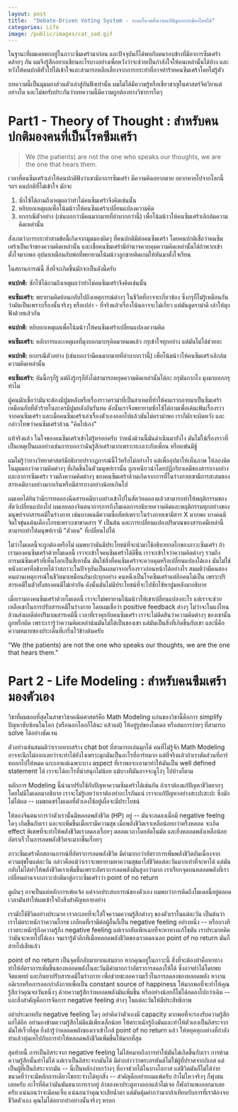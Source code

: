 ```yaml
---
layout: post
title:  "Debate-Driven Voting System - ระบบโหวตที่น่าจะแก้ปัญหาการเมืองไทยได้"
categories: Life
image: /public/images/cat_sad.gif
---
```


ในฐานะที่ผมเคยตกอยู่ในภาวะซึมเศร้ามาก่อน และปัจจุบันก็ได้พบกับคนรอบข้างที่มีอาการซึมเศร้าคล้ายๆ กัน ผมจึงรู้สึกอยากเขียนอะไรบางอย่างเพื่อหวังว่าจะช่วยเป็นกำลังใจให้คนเหล่านั้นได้บ้าง และหวังให้คนปกติทั่วไปได้เข้าใจและสามารถหลีกเลี่ยงจากการกระทำที่อาจทำร้ายคนซึมเศร้าโดยไม่รู้ตัว

บทความนี้เป็นมุมมองส่วนตัวเล่าสู่กันฟังเท่านั้น ผมไม่ได้มีความรู้หรือเชี่ยวชาญในศาสตร์จิตวิยาแต่อย่างใด และไม่ขอรับประกันว่าบทความนี้มีความถูกต้องทางวิชาการใดๆ

# Part1 - Theory of Thought : สำหรับคนปกติมองคนที่เป็นโรคซึมเศร้า

> We (the patients) are not the one who speaks our thoughts, we are the one that hears them. 

เวลาที่คนซึมเศร้าเล่าให้คนปกติฟังว่าเขามีอาการซึมเศร้า มีความคิดอยากตาย อยากหายไปจากโลกนี้ ฯลฯ คนปกติที่ไม่เข้าใจ มักจะ

1. ซักไซ้ได้ถามถึงเหตุผลว่าทำไม่คนซึมเศร้าจึงคิดเช่นนั้น 
2. หยิบยกเหตุผลเพื่อโน้มน้าวให้คนซึมเศร้าเปลี่ยนแปลงความคิด
3. ยกกรณีตัวอย่าง (เช่นบอกว่ามีคนมากมายที่ลำบากกว่านี้) เพื่อโน้มน้าวให้คนซึมเศร้าเลิกล้มความคิดเหล่านั้น

สังเกตว่าการกระทำสามข้อนี้เกิดจากมุมมองผิดๆ ที่คนปกติมีต่อคนซึมเศร้า โดยคนปกติเชื่อว่าคนซึมเศร้าเป็นเจ้าของความคิดเหล่านั้น และเชื่อคนซึมเศร้ามีอำนาจควบคุมความคิดเหล่านั้นได้ถ้าพวกเข้าตั้งใจมากพอ อุปมาเหมือนกับพ่อที่พยายามโน้มน้าวลูกชายติดเกมให้หันมาตั้งใจเรียน

ในสถานการณ์นี้ สิ่งที่จะเกิดขึ้นมักจะเป็นดังนี้ครับ

**คนปกติ:** ซักไซ้ได้ถามถึงเหตุผลว่าทำไม่คนซึมเศร้าจึงคิดเช่นนั้น 

**คนซึมเศร้า:** พยายามคิดย้อนกลับไปถึงเหตุการณ์ต่างๆ ในชีวิตที่อาจจะเกี่ยวข้อง ซึ่งกรุก็ไม่รู้เหมือนกันว่ามันเป็นเพราะเรื่องนั้นจริงๆ หรือเปล่า - ที่จริงแล้วเรื่องโน้นอาจจะไม่เกี่ยว แต่มันดูดราม่าดี เล่าให้มุงฟังด้วยแล้วกัน

**คนปกติ:** หยิบยกเหตุผลเพื่อโน้มน้าวให้คนซึมเศร้าเปลี่ยนแปลงความคิด

**คนซึมเศร้า:** หลักการและเหตุผลที่มุงบอกมากรุคิดมาหมดแล้ว กรุเข้าใจทุกอย่าง แต่มันไม่ได้ช่วยอะ

**คนปกติ:** ยกกรณีตัวอย่าง (เช่นบอกว่ามีคนมากมายที่ลำบากกว่านี้) เพื่อโน้มน้าวให้คนซึมเศร้าเลิกล้มความคิดเหล่านั้น

**คนซึมเศร้า:** อันนี้กรุก็รู้ แต่ถึงรู้กรุก็ยังไม่สามารถหยุดความคิดเหล่านั้นได้อะ กรุมันกากไง มุงมาบอกกรุทำไม

ผู้คนมักเชื่อว่ามันจะต้องมีปูมหลังหรือเรื่องราวดราม่าที่เป็นสาเหตที่ทำให้คนเรากลายมาเป็นซึมเศร้า เหมือนกับที่ตัวร้ายในละครมีปูมหลังอันรันทด ดังนั้นเราจึงพยายามซักไซ้ไต่ถามเพื่อเค้นเฟ้นเรื่องราวจากคนซึมเศร้า และเมื่อคนซึมเศร้าเล่าเรื่องตัวเองออกไปแล้วมันไม่ดราม่าพอ เราก็มักจะผิดหวัง และกล่าวโทษว่าคนซึมเศร้าล้วน "คิดไปเอง"

แท้จริงแล้ว ในใจของคนซึมเศร้าเข้าไม่รู้หรอกครับ ว่าหนังม้วนนี้มันดำเนินมายังไง มันไม่ใช่เรื่องราวที่เป็นเหตุเป็นผลอย่างเช่นการบอกว่าฉันรู้สึกเศร้ามากเพราะทะเลาะกับเพี่อน หรือแฟนมีชู้ 

ผมไม่รู้ว่าทางวิทยาศาสตร์มีอธิบายปรากฏการณ์นี้ไว้หรือไม่อย่างไร แต่เพื่ออุปมาให้เห็นภาพ ให้ลองคิดในมุมมองว่าความคิดต่างๆ ที่เกิดขึ้นในตัวมนุษย์เรานั้น ถูกเหนียวนำโดยปฏิกริยาเคมีของสารบางอย่าง และอาการซึมเศร้า รวมถึงความคิดต่างๆ ของคนซึมเศร้าล้วนเกิดจากการที่ในร่างกายเขามีการสะสมของสารเคมีบางอย่างมากเกินหรือมีสารบางอย่างน้อยเกินไป 

ผมเคยได้ยินว่ามีการทดลองฉีดสารเคมีบางอย่างเข้าไปในสัตว์ทดลองแล้วสามารถทำให้พฤติกรรมของสัตว์เปลี่ยนแปลงไป ผมเลยลองจินตนาการการถึงโมเดลการอธิบายความคิดและพฤติกรรมทุกอย่างของมนุษย์จากสารเคมีในร่างกาย เช่นบางคนมีความซื่อสัตย์เพราะในร่างกายเขามีสาร X มากพอ บางคนมีจิตใจขุ่นแค้นเคืองโกรธเพราะเขาขาดสาร Y เป็นต้น และการเปลี่ยนแปลงปริมาณของสารเคมีเหล่านี้สามารถทำให้มนุษย์เรามี "ตัวตน" ที่เปลี่ยนไปได้

ไม่ว่าโมเดลนี้จะถูกต้องหรือไม่ ผมพบว่ามันมีประโยชน์ที่จะนำมาใช้อธิบายกลไกของภาวะซึมเศร้า ถ้าเรามองคนซึมเศร้าด้วยโมเดลนี้ เราจะเข้าใจคนซึมเศร้าได้ดีขึ้น เราจะเข้าใจว่าความคิดต่างๆ รวมถึงอารมณ์ซึมเศร้าที่เห็นโลกเป็นสีเทานั้น มันใช่สิ่งที่คนซึมเศร้าจะควบคุมหรือเปลี่ยนแปลงได้เอง มันไม่ใช่หนังละครที่อธิบายได้ว่าสภาวะในปัจจุบันเป็นผลมาจากเรื่องราวก่อนหน้าได้อย่างไร สมมติว่ามีคนสองคนผ่านเหตุการณ์ในชีวิตมาเหมือนกันเปะทุกอย่าง คนหนึ่งเป็นโรคซึมเศร้าแต่อีกคนไม่เป็น เพราะปริสารเคมีในตัวทั้งสองคนมีไม่เท่ากัน ดังนั้นมันไม่มีประโยชน์ที่จะไปซักไซ้หาปูมหลังมาอธิบาย

เมื่อเรามองคนซึมเศร้าด้วยโมเดลนี้ เราจะไม่พยายามโน้มน้าวให้เขาเปลี่ยนแปลงอะไร แต่เราจะช่วยเหลือเขาในการปรับสารเคมีในร่างกาย โดยผมเชื่อว่า positive feedback ต่างๆ ไม่ว่าจะในแง่ไหน ล้วนส่งผลดีต่อปริมาณสารเคมีนี้ เวลาที่เราคุยกับคนซึมเศร้า เราจะไม่ติดสินว่าความคิดต่างๆ ของเขานั้นถูกหรือผิด เพราะเรารู้ว่าความคิดเหล่าน้นมันไม่ได้เป็นของเขา แต่มันเป็นสิ่งที่เกิดขึ้นกับเขา และนี่คือความหมายของประเด็นที่เกริ่นไว้ข้างต้นครับ 

"We (the patients) are not the one who speaks our thoughts, we are the one that hears them."

# Part 2 - Life Modeling : สำหรับคนซึมเศร้ามองตัวเอง

วิชาที่ผมชอบที่สุดในสาขาวิชาคณิตศาสตร์คือ Math Modeling แก่นของวิชานี้คือการ simplify ปัญหาซับซ้อนในโลก (หรือนอกโลกก็ได้นะ แล้วแต่) ให้อยู่รูปของโมเดล หรือสมการง่ายๆ ที่สามารถ solve ได้อย่างชัดเจน

ตัวอย่างเช่นสมมติว่าเราอยากสร้าง chat bot ที่สามารถเล่นมุกได้ คนที่ไม่รู้จัก Math Modeling อาจจะนึกไม่ออกเลยว่าจะทำได้ยังไงเพราะมุกมันเป็นอะไรที่อาร์ทมาก แต่ที่จริงแล้วถ้าเราตัดส่วนที่อาร์ทออกไปให้หมด แกะเอาแต่เฉพาะบาง aspect ที่เราพอจะเอามาทำให้มันเป็น well defined statement ได้ เราจะได้อะไรที่น่าสนุกไม่น้อย แม้บางทีมันอาจจะดูโง่ๆ ไปบ้างก็ตาม

หลักการ Modeling นี้นำมาปรับใช้กับปัญหาความซึมเศร้าได้เช่นกัน ถ้าเราต้องแก้ปัญหาชีวิตยากๆ โดยไม่มีโมเดลมาอธิบาย เราจะไม่รู้เลยว่าเราต้องทำอะไรกันแน่ เราจะแก้ปัญหาอย่างสะเปะสะปะ ซึ่งมักไม่ได้ผล -- ผมขอแชร์โมเดลที่ตัวเองใช้อยู่เผื่อจะมีประโยชน์

ให้ลองจินตนาการว่าตัวเรานั้นมีหลอดพลังชีวิต (HP) อยู่ -- มันจะลดลงเมื่อมี negative feelng ใดๆ เกิดขึ้นกับเรา และจะเพิ่มขึ้นเมื่อเรามีความสุข เมื่อพลังชีวิตเราเหลือน้อยกว่าครึ่งหลอด จะเกิด effect พิเศษที่จะทำให้พลังชีวิตเราลดลงเรื่อยๆ ตลอดเวลาโดยอัตโนมัต และยิ่งหลอดพลังเหลือน้อย อัตราเร็วในการลดพลังชีวิตจะมากขึ้นเรื่อยๆ 

ภาวะซึมเศร้าคือสถานการณ์ที่อัตราการลดพลังชีวิต มีค่ามากกว่าอัตราการเพิ่มพลังชีวิตอันเนื่องจากความสุขในแต่ละวัน กล่าวคือแม้ว่าเราจะพยายามหาความสุขมาใส่ชีวิตแต่ละวันมากเท่าที่จะหาได้ แต่มันกลับไม่ได้ทำให้พลังชีวิตเราเพิ่มขึ้นเพราะอัตราการลดพลังมันสูงกว่ามาก เราเรียกจุดบนหลอดพลังที่เราเปลี่ยนผ่านจากภาวะปกติมาสู่ภาวะซึมเศร้าว่า point of no return

ดูเผินๆ อาจเป็นแค่หลักการเพ้อเจ้อ แต่จากประสบการณ์ของตัวเอง ผมพบว่าการคิดถึงโมเดลนี้อยู่ตลอดเวลามันทำให้ผมเข้าใจถึงสิ่งสำคัญหลายอย่าง

เรามักใช้ชีวิตอย่างประมาท เราละเลยที่จะใส่ใจความความรู้สึกต่างๆ ของตัวเราในแต่ละวัน เป็นต้นว่าเราไม่ตระหนักว่าความโกรธ เกลียดที่เรามีต่อผู้อื่นก็เป็น negative feeling อย่างหนึ่ง -- หรือบางทีเราตระหนักรู้ถึงความรู้ถึง negative feeling แต่เรากลับเพิกเฉยที่จะหาทางแก้ไขมัน เราประมาทคิดว่ามันจะหายไปได้เอง จนเรารู้ตัวอีกทีเมื่อหลอดพลังชีวิตของเราลดลงเลย point of no return มันก็สายไปเสียแล้ว 

point of no return เป็นจุดที่กลับมายากแสนยาก หากคุณอยู่ในภาวะนี้ สิ่งที่จะต้องทำคือหาทางทำให้อัตราการเพิ่มขึ้นของหลอดพลังในละวันมีค่ามากกว่าอัตราการลดลงให้ได้ ซึ่งอาจทำได้โดยพบจิตแพทย์ และกินยาปรับสารเคมีในร่างกาย เพื่อช่วยชะลอความเร็วในการลดลงของหลอดพลัง หางานอดิเรกหรือการออกกำลังกายเพื่อเป็น constant source of happiness ให้มากพอที่จะทำให้คุณรู้สึกว่าคุณจบวันหนึ่งๆ ด้วยความรู้สึกว่าหลอดพลังมันเพิ่มขึ้น หรืออย่างน้อยก็ไม่ได้ลดลงไปกว่าเดิม -- และสิ่งสำคัญคือการจัดการ negative feeling ต่างๆ ในแต่ละวันให้มีประสิทธิภาพ

อย่าประมาทกับ negative feeling ใดๆ อย่าคิดว่าตัวเองมี capacity มากพอที่จะรองรับความรู้สึกแย่ได้อีก อย่ามองข้ามความรู้สึกไม่ดีแม้เพียงเล็กน้อย ให้ตระหนักรู้ถึงมันและทำให้ตัวเองเป็นอิสระจากมันให้เร็วที่สุด ยิ่งถ้ารู้ว่าหลอดพลังของเราเข้าใกล้ point of no return แล้ว ให้หยุดทุกอย่างที่กำลังทำแล้วทุ่มเทไปกับการทำให้หลอดพลังชีวิตเพิ่มขึ้นให้มากที่สุด

สุดท้ายนี้ การเป็นอิสระจาก negative feeling ไม่ได้หมายถึงการทำให้มันไม่เกิดขึ้นกับเรา การห้ามความรู้สึกนั้นทำไม่ได้ แต่เราเป็นอิสระจากมันได้ มีคำกล่าวว่าพระอรหันต์ไม่ใช่ผู้ที่ปราศจากกิเลส แต่เป็นผู้ที่เป็นอิสระจากมัน -- นี่เป็นหลักง่ายกว้างๆ ที่อาจช่วยได้ในบางโอกาส แต่ชีวิตมันก็ไม่ได้ง่ายขนาดที่ว่าจะมีหลักการเดียวไขกระจ่างได้ทุกสิ่ง -- สำคัญคืออย่ายอมแพ้ครับ ถ้าไม่ไหวจริงๆ ก็พุ่งชนเลยครับ อะไรที่คิดว่ามันพันธนาการเราอยู่ ถ้าลองหาประตูทางออกแล้วไม่เจอ ก็พังกำแพงออกมาเลยครับ แน่นอนว่าจะมีคนเจ็บ แน่นอนว่าคุณจะเสียน้ำตา แต่มันคุ้มค่ากว่ามากถ้าเทียบกับการที่เราต้องจบชีวิตตัวเอง คุณไม่ได้อยากทำอย่างนั้นจริงๆ หรอก

